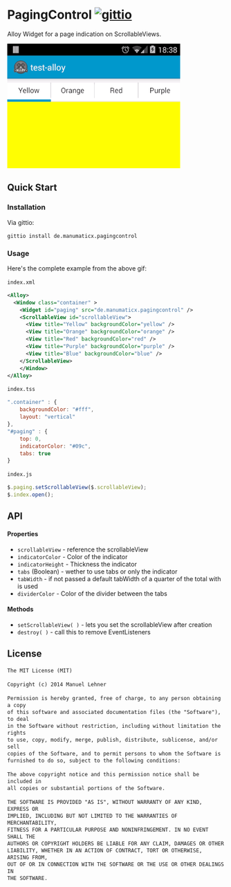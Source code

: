 # PagingControl [![gittio](http://img.shields.io/badge/gittio-0.3.1-00B4CC.svg)](http://gitt.io/component/de.manumaticx.pagingcontrol)

Alloy Widget for a page indication on ScrollableViews.

![](demo.gif)

## Quick Start

### Installation

Via gittio:
```
gittio install de.manumaticx.pagingcontrol
```

### Usage

Here's the complete example from the above gif:

`index.xml`
```xml
<Alloy>
  <Window class="container" >
    <Widget id="paging" src="de.manumaticx.pagingcontrol" />
    <ScrollableView id="scrollableView">
      <View title="Yellow" backgroundColor="yellow" />
      <View title="Orange" backgroundColor="orange" />
      <View title="Red" backgroundColor="red" />
      <View title="Purple" backgroundColor="purple" />
      <View title="Blue" backgroundColor="blue" />
    </ScrollableView>
	</Window>
</Alloy>
```
`index.tss`
```javascript
".container" : {
	backgroundColor: "#fff",
	layout: "vertical"
},
"#paging" : {
	top: 0,
	indicatorColor: "#09c",
	tabs: true
}
```
`index.js`
```javascript
$.paging.setScrollableView($.scrollableView);
$.index.open();
```

## API

#### Properties

* `scrollableView` - reference the scrollableView
* `indicatorColor` - Color of the indicator
* `indicatorHeight` - Thickness the indicator
* `tabs` (Boolean) - wether to use tabs or only the indicator
* `tabWidth` - if not passed a default tabWidth of a quarter of the total with is used
* `dividerColor` - Color of the divider between the tabs

#### Methods

* `setScrollableView( )` - lets you set the scrollableView after creation
* `destroy( )` - call this to remove EventListeners

## License

    The MIT License (MIT)

    Copyright (c) 2014 Manuel Lehner

    Permission is hereby granted, free of charge, to any person obtaining a copy
    of this software and associated documentation files (the "Software"), to deal
    in the Software without restriction, including without limitation the rights
    to use, copy, modify, merge, publish, distribute, sublicense, and/or sell
    copies of the Software, and to permit persons to whom the Software is
    furnished to do so, subject to the following conditions:

    The above copyright notice and this permission notice shall be included in
    all copies or substantial portions of the Software.

    THE SOFTWARE IS PROVIDED "AS IS", WITHOUT WARRANTY OF ANY KIND, EXPRESS OR
    IMPLIED, INCLUDING BUT NOT LIMITED TO THE WARRANTIES OF MERCHANTABILITY,
    FITNESS FOR A PARTICULAR PURPOSE AND NONINFRINGEMENT. IN NO EVENT SHALL THE
    AUTHORS OR COPYRIGHT HOLDERS BE LIABLE FOR ANY CLAIM, DAMAGES OR OTHER
    LIABILITY, WHETHER IN AN ACTION OF CONTRACT, TORT OR OTHERWISE, ARISING FROM,
    OUT OF OR IN CONNECTION WITH THE SOFTWARE OR THE USE OR OTHER DEALINGS IN
    THE SOFTWARE.
